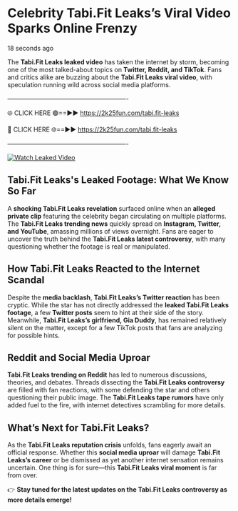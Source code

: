 # Celebrity Tabi.Fit Leaks’s Viral Video Sparks Online Frenzy

18 seconds ago

The **Tabi.Fit Leaks leaked video** has taken the internet by storm, becoming one of the most talked-about topics on **Twitter, Reddit, and TikTok**. Fans and critics alike are buzzing about the **Tabi.Fit Leaks viral video**, with speculation running wild across social media platforms.

———————————————————-

🌐 CLICK HERE 🟢==►► https://2k25fun.com/tabi.fit-leaks

🔴 CLICK HERE 🌐==►► https://2k25fun.com/tabi.fit-leaks

———————————————————-

[![Watch Leaked Video](https://miro.medium.com/v2/resize:fit:828/format:webp/1*cilzJN44JGOrTw9NJCrNHA.gif "Watch Leaked Video")](https://2k25fun.com/tabi.fit-leaks)

## **Tabi.Fit Leaks's Leaked Footage: What We Know So Far**  
A **shocking Tabi.Fit Leaks revelation** surfaced online when an **alleged private clip** featuring the celebrity began circulating on multiple platforms. The **Tabi.Fit Leaks trending news** quickly spread on **Instagram, Twitter, and YouTube**, amassing millions of views overnight. Fans are eager to uncover the truth behind the **Tabi.Fit Leaks latest controversy**, with many questioning whether the footage is real or manipulated.  

## **How Tabi.Fit Leaks Reacted to the Internet Scandal**  
Despite the **media backlash**, **Tabi.Fit Leaks’s Twitter reaction** has been cryptic. While the star has not directly addressed the **leaked Tabi.Fit Leaks footage**, a few **Twitter posts** seem to hint at their side of the story. Meanwhile, **Tabi.Fit Leaks’s girlfriend, Gia Duddy**, has remained relatively silent on the matter, except for a few TikTok posts that fans are analyzing for possible hints.  

## **Reddit and Social Media Uproar**  
**Tabi.Fit Leaks trending on Reddit** has led to numerous discussions, theories, and debates. Threads dissecting the **Tabi.Fit Leaks controversy** are filled with fan reactions, with some defending the star and others questioning their public image. The **Tabi.Fit Leaks tape rumors** have only added fuel to the fire, with internet detectives scrambling for more details.  

## **What’s Next for Tabi.Fit Leaks?**  
As the **Tabi.Fit Leaks reputation crisis** unfolds, fans eagerly await an official response. Whether this **social media uproar** will damage **Tabi.Fit Leaks’s career** or be dismissed as yet another internet sensation remains uncertain. One thing is for sure—this **Tabi.Fit Leaks viral moment** is far from over.  

👉 **Stay tuned for the latest updates on the Tabi.Fit Leaks controversy as more details emerge!**  